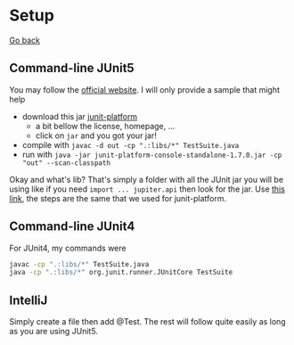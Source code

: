 # Setup

[Go back](..)

## Command-line JUnit5

You may follow the [official website](https://junit.org/junit5/docs/current/user-guide/#running-tests-console-launcher).
I will only provide a sample that might help

* download this jar [junit-platform](https://mvnrepository.com/artifact/org.junit.platform/junit-platform-console-standalone/1.7.0)
    * a bit bellow the license, homepage, ...
    * click on ``jar`` and you got your jar!
* compile with ``javac -d out -cp ".:libs/*" TestSuite.java``
* run with ``java -jar junit-platform-console-standalone-1.7.0.jar -cp "out" --scan-classpath``

Okay and what's lib? That's simply a folder with all the JUnit jar
you will be using like if you need ``import ... jupiter.api``
then look for the jar. Use [this link](https://mvnrepository.com/artifact/org.junit.jupiter), the steps are the
same that we used for junit-platform.

## Command-line JUnit4

For JUnit4, my commands were

```bash
javac -cp ".:libs/*" TestSuite.java
java -cp ".:libs/*" org.junit.runner.JUnitCore TestSuite
```

## IntelliJ

Simply create a file then add @Test. The rest will
follow quite easily as long as you are using JUnit5.